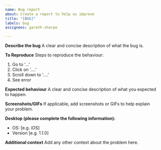 ```yaml
---
name: Bug report
about: Create a report to help us improve
title: "[BUG]"
labels: bug
assignees: gareth-sharpe

---
```


**Describe the bug**
A clear and concise description of what the bug is.

**To Reproduce**
Steps to reproduce the behaviour:
1. Go to '...'
2. Click on '....'
3. Scroll down to '....'
4. See error

**Expected behaviour**
A clear and concise description of what you expected to happen.

**Screenshots/GIFs**
If applicable, add screenshots or GIFs to help explain your problem.

**Desktop (please complete the following information):**
 - OS: [e.g. iOS]
 - Version [e.g. 1.1.0]

**Additional context**
Add any other context about the problem here.
